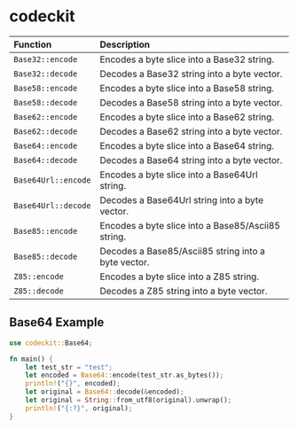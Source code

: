 # codeckit

| Function            | Description                                         |
| :------------------ | :-------------------------------------------------- |
| `Base32::encode`    | Encodes a byte slice into a Base32 string.          |
| `Base32::decode`    | Decodes a Base32 string into a byte vector.         |
| `Base58::encode`    | Encodes a byte slice into a Base58 string.          |
| `Base58::decode`    | Decodes a Base58 string into a byte vector.         |
| `Base62::encode`    | Encodes a byte slice into a Base62 string.          |
| `Base62::decode`    | Decodes a Base62 string into a byte vector.         |
| `Base64::encode`    | Encodes a byte slice into a Base64 string.          |
| `Base64::decode`    | Decodes a Base64 string into a byte vector.         |
| `Base64Url::encode` | Encodes a byte slice into a Base64Url string.       |
| `Base64Url::decode` | Decodes a Base64Url string into a byte vector.      |
| `Base85::encode`    | Encodes a byte slice into a Base85/Ascii85 string.  |
| `Base85::decode`    | Decodes a Base85/Ascii85 string into a byte vector. |
| `Z85::encode`       | Encodes a byte slice into a Z85 string.             |
| `Z85::decode`       | Decodes a Z85 string into a byte vector.            |

## Base64 Example

```rust
use codeckit::Base64;

fn main() {
    let test_str = "test";
    let encoded = Base64::encode(test_str.as_bytes());
    println!("{}", encoded);
    let original = Base64::decode(&encoded);
    let original = String::from_utf8(original).unwrap();
    println!("{:?}", original);
}
```

